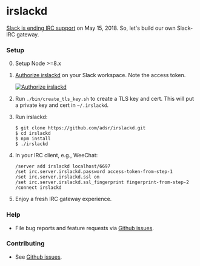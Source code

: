 # irslackd

[Slack is ending IRC support][0] on May 15, 2018. So, let's build our own
Slack-IRC gateway.

### Setup

0. Setup Node >=8.x
1. [Authorize irslackd][1] on your Slack workspace. Note the access token.
   
   [![Authorize irslackd](https://platform.slack-edge.com/img/add_to_slack.png)][1]
2. Run `./bin/create_tls_key.sh` to create a TLS key and cert. This will put
   a private key and cert in `~/.irslackd`.
3. Run irslackd:
    ```
    $ git clone https://github.com/adsr/irslackd.git
    $ cd irslackd
    $ npm install
    $ ./irslackd
    ```
4. In your IRC client, e.g., WeeChat:
    ```
    /server add irslackd localhost/6697
    /set irc.server.irslackd.password access-token-from-step-1
    /set irc.server.irslackd.ssl on
    /set irc.server.irslackd.ssl_fingerprint fingerprint-from-step-2
    /connect irslackd
    ```
5. Enjoy a fresh IRC gateway experience.


### Help

* File bug reports and feature requests via [Github issues][2].

### Contributing

* See [Github issues][2].

[0]: https://my.slack.com/account/gateways
[1]: https://slack.com/oauth/authorize?client_id=2151705565.329118621748&scope=client
[2]: https://github.com/adsr/irslackd/issues
